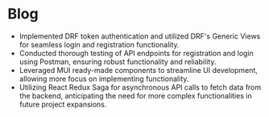 # Blog

- Implemented DRF token authentication and utilized DRF's Generic Views for seamless login and registration functionality.
- Conducted thorough testing of API endpoints for registration and login using Postman, ensuring robust functionality and reliability.
- Leveraged MUI ready-made components to streamline UI development, allowing more focus on implementing functionality.
- Utilizing React Redux Saga for asynchronous API calls to fetch data from the backend, anticipating the need for more complex functionalities in future project expansions.
